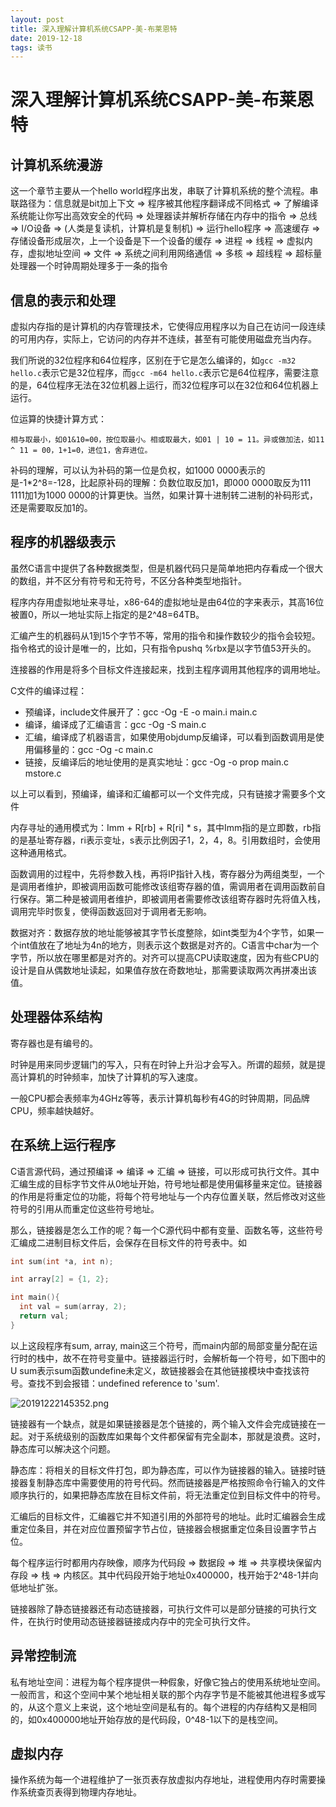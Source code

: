 ```yaml
---
layout: post
title: 深入理解计算机系统CSAPP-美-布莱恩特
date: 2019-12-18
tags: 读书
---
```


# 深入理解计算机系统CSAPP-美-布莱恩特

## 计算机系统漫游

这一个章节主要从一个hello world程序出发，串联了计算机系统的整个流程。串联路径为：信息就是bit加上下文 => 程序被其他程序翻译成不同格式 => 了解编译系统能让你写出高效安全的代码 => 处理器读并解析存储在内存中的指令 => 总线 => I/O设备 => (人类是复读机，计算机是复制机) => 运行hello程序 => 高速缓存 => 存储设备形成层次，上一个设备是下一个设备的缓存 => 进程 => 线程 => 虚拟内存，虚拟地址空间 => 文件 => 系统之间利用网络通信 => 多核 => 超线程 => 超标量处理器一个时钟周期处理多于一条的指令

## 信息的表示和处理

虚拟内存指的是计算机的内存管理技术，它使得应用程序以为自己在访问一段连续的可用内存，实际上，它访问的内存并不连续，甚至有可能使用磁盘充当内存。

我们所说的32位程序和64位程序，区别在于它是怎么编译的，如```gcc -m32 hello.c```表示它是32位程序，而```gcc -m64 hello.c```表示它是64位程序，需要注意的是，64位程序无法在32位机器上运行，而32位程序可以在32位和64位机器上运行。 

位运算的快捷计算方式：
```
相与取最小，如01&10=00，按位取最小。相或取最大，如01 | 10 = 11。异或做加法，如11 ^ 11 = 00，1+1=0，进位1，舍弃进位。
```

补码的理解，可以认为补码的第一位是负权，如1000 0000表示的是-1*2^8=-128，比起原补码的理解：负数位取反加1，即000 0000取反为111 1111加1为1000 0000的计算更快。当然，如果计算十进制转二进制的补码形式，还是需要取反加1的。

## 程序的机器级表示

虽然C语言中提供了各种数据类型，但是机器代码只是简单地把内存看成一个很大的数组，并不区分有符号和无符号，不区分各种类型地指针。

程序内存用虚拟地址来寻址，x86-64的虚拟地址是由64位的字来表示，其高16位被置0，所以一地址实际上指定的是2^48=64TB。

汇编产生的机器码从1到15个字节不等，常用的指令和操作数较少的指令会较短。指令格式的设计是唯一的，比如，只有指令pushq %rbx是以字节值53开头的。

连接器的作用是将多个目标文件连接起来，找到主程序调用其他程序的调用地址。

C文件的编译过程：
+ 预编译，include文件展开了：gcc -Og -E -o main.i main.c
+ 编译，编译成了汇编语言：gcc -Og -S main.c
+ 汇编，编译成了机器语言，如果使用objdump反编译，可以看到函数调用是使用偏移量的：gcc -Og -c main.c
+ 链接，反编译后的地址使用的是真实地址：gcc -Og -o prop main.c mstore.c

以上可以看到，预编译，编译和汇编都可以一个文件完成，只有链接才需要多个文件

内存寻址的通用模式为：Imm + R[rb] + R[ri] * s，其中Imm指的是立即数，rb指的是基址寄存器，ri表示变址，s表示比例因子1，2，4，8。引用数组时，会使用这种通用格式。

函数调用的过程中，先将参数入栈，再将IP指针入栈，寄存器分为两组类型，一个是调用者维护，即被调用函数可能修改该组寄存器的值，需调用者在调用函数前自行保存。第二种是被调用者维护，即被调用者需要修改该组寄存器时先将值入栈，调用完毕时恢复，使得函数返回对于调用者无影响。

数据对齐：数据存放的地址能够被其字节长度整除，如int类型为4个字节，如果一个int值放在了地址为4n的地方，则表示这个数据是对齐的。C语言中char为一个字节，所以放在哪里都是对齐的。对齐可以提高CPU读取速度，因为有些CPU的设计是自从偶数地址读起，如果值存放在奇数地址，那需要读取两次再拼凑出该值。

## 处理器体系结构

寄存器也是有编号的。

时钟是用来同步逻辑门的写入，只有在时钟上升沿才会写入。所谓的超频，就是提高计算机的时钟频率，加快了计算机的写入速度。

一般CPU都会表频率为4GHz等等，表示计算机每秒有4G的时钟周期，同品牌CPU，频率越快越好。

## 在系统上运行程序

C语言源代码，通过预编译 => 编译 => 汇编 => 链接，可以形成可执行文件。其中汇编生成的目标字节文件从0地址开始，符号地址都是使用偏移量来定位。链接器的作用是将重定位的功能，将每个符号地址与一个内存位置关联，然后修改对这些符号的引用从而重定位这些符号地址。

那么，链接器是怎么工作的呢？每一个C源代码中都有变量、函数名等，这些符号汇编成二进制目标文件后，会保存在目标文件的符号表中。如
```c
int sum(int *a, int n);

int array[2] = {1, 2};

int main(){
  int val = sum(array, 2);
  return val;
}
```
以上这段程序有sum, array, main这三个符号，而main内部的局部变量分配在运行时的栈中，故不在符号变量中。链接器运行时，会解析每一个符号，如下图中的U sum表示sum函数undefine未定义，故链接器会在其他链接模块中查找该符号。查找不到会报错：undefined reference to 'sum'.

![20191222145352.png](https://i.loli.net/2019/12/22/shHymBuWXpKIv2t.png)

链接器有一个缺点，就是如果链接器是怎个链接的，两个输入文件会完成链接在一起。对于系统级别的函数库如果每个文件都保留有完全副本，那就是浪费。这时，静态库可以解决这个问题。

静态库：将相关的目标文件打包，即为静态库，可以作为链接器的输入。链接时链接器复制静态库中需要使用的符号代码。然而链接器是严格按照命令行输入的文件顺序执行的，如果把静态库放在目标文件前，将无法重定位到目标文件中的符号。

汇编后的目标文件，汇编器它并不知道引用的外部符号的地址。此时汇编器会生成重定位条目，并在对应位置预留字节占位，链接器会根据重定位条目设置字节占位。

每个程序运行时都用内存映像，顺序为代码段 => 数据段 => 堆 => 共享模块保留内存段 => 栈 => 内核区。其中代码段开始于地址0x400000，栈开始于2^48-1并向低地址扩张。

链接器除了静态链接器还有动态链接器，可执行文件可以是部分链接的可执行文件，在执行时使用动态链接器链接成内存中的完全可执行文件。

## 异常控制流

私有地址空间：进程为每个程序提供一种假象，好像它独占的使用系统地址空间。一般而言，和这个空间中某个地址相关联的那个内存字节是不能被其他进程多或写的，从这个意义上来说，这个地址空间是私有的。每个进程的内存结构又是相同的，如0x400000地址开始存放的是代码段，0^48-1以下的是栈空间。

## 虚拟内存

操作系统为每一个进程维护了一张页表存放虚拟内存地址，进程使用内存时需要操作系统查页表得到物理内存地址。

